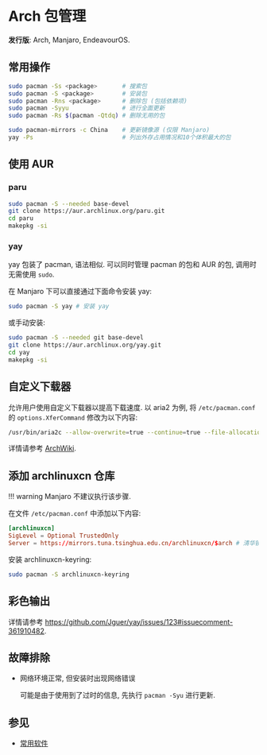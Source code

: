 # Arch 包管理

**发行版**: Arch, Manjaro, EndeavourOS.

## 常用操作

```sh
sudo pacman -Ss <package>       # 搜索包
sudo pacman -S <package>        # 安装包
sudo pacman -Rns <package>      # 删除包 (包括依赖项)
sudo pacman -Syyu               # 进行全面更新
sudo pacman -Rs $(pacman -Qtdq) # 删除无用的包

sudo pacman-mirrors -c China    # 更新镜像源 (仅限 Manjaro)
yay -Ps                         # 列出外存占用情况和10个体积最大的包
```

## 使用 AUR

### paru

```sh
sudo pacman -S --needed base-devel
git clone https://aur.archlinux.org/paru.git
cd paru
makepkg -si
```

### yay

yay 包装了 pacman, 语法相似. 可以同时管理 pacman 的包和 AUR 的包, 调用时无需使用 `sudo`.

在 Manjaro 下可以直接通过下面命令安装 yay:

```sh
sudo pacman -S yay # 安装 yay
```

或手动安装:

```sh
sudo pacman -S --needed git base-devel
git clone https://aur.archlinux.org/yay.git
cd yay
makepkg -si
```

## 自定义下载器

允许用户使用自定义下载器以提高下载速度. 以 aria2 为例, 将 `/etc/pacman.conf` 的 `options.XferCommand` 修改为以下内容:

```sh
/usr/bin/aria2c --allow-overwrite=true --continue=true --file-allocation=none --log-level=error --max-tries=2 --max-connection-per-server=2 --max-file-not-found=5 --min-split-size=5M --no-conf --remote-time=true --summary-interval=60 --timeout=5 --dir=/ --out %o %u
```

详情请参考 [ArchWiki](https://wiki.archlinux.org/title/Pacman/Tips_and_tricks#Performance).

## 添加 archlinuxcn 仓库

!!! warning
    Manjaro 不建议执行该步骤.

在文件 `/etc/pacman.conf` 中添加以下内容:

```conf
[archlinuxcn]
SigLevel = Optional TrustedOnly
Server = https://mirrors.tuna.tsinghua.edu.cn/archlinuxcn/$arch # 清华镜像
```

安装 archlinuxcn-keyring:

```sh
sudo pacman -S archlinuxcn-keyring
```

## 彩色输出

详情请参考 <https://github.com/Jguer/yay/issues/123#issuecomment-361910482>.

## 故障排除

- 网络环境正常, 但安装时出现网络错误

    可能是由于使用到了过时的信息, 先执行 `pacman -Syu` 进行更新.

## 参见

- [常用软件](../../常用软件.md)
